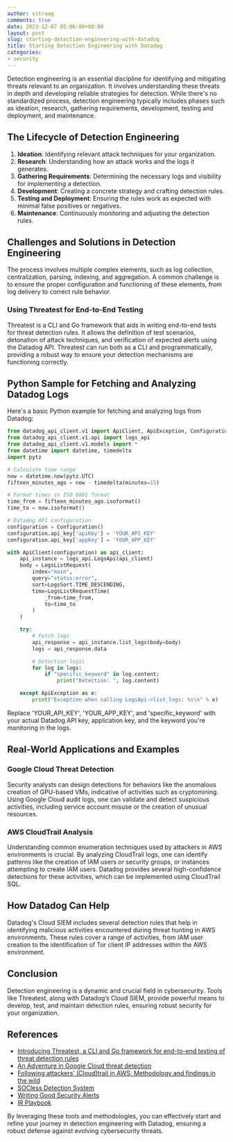 ```yaml
---
author: vitraag
comments: true
date: 2023-12-07 05:06:00+00:00
layout: post
slug: starting-detection-engineering-with-datadog
title: Starting Detection Engineering with Datadog
categories:
- security
---
```

Detection engineering is an essential discipline for identifying and mitigating threats relevant to an organization. It involves understanding these threats in depth and developing reliable strategies for detection. While there's no standardized process, detection engineering typically includes phases such as ideation, research, gathering requirements, development, testing and deployment, and maintenance.

## The Lifecycle of Detection Engineering

1. **Ideation**: Identifying relevant attack techniques for your organization.
2. **Research**: Understanding how an attack works and the logs it generates.
3. **Gathering Requirements**: Determining the necessary logs and visibility for implementing a detection.
4. **Development**: Creating a concrete strategy and crafting detection rules.
5. **Testing and Deployment**: Ensuring the rules work as expected with minimal false positives or negatives.
6. **Maintenance**: Continuously monitoring and adjusting the detection rules.

## Challenges and Solutions in Detection Engineering

The process involves multiple complex elements, such as log collection, centralization, parsing, indexing, and aggregation. A common challenge is to ensure the proper configuration and functioning of these elements, from log delivery to correct rule behavior.

### Using Threatest for End-to-End Testing

Threatest is a CLI and Go framework that aids in writing end-to-end tests for threat detection rules. It allows the definition of test scenarios, detonation of attack techniques, and verification of expected alerts using the Datadog API. Threatest can run both as a CLI and programmatically, providing a robust way to ensure your detection mechanisms are functioning correctly.

## Python Sample for Fetching and Analyzing Datadog Logs

Here's a basic Python example for fetching and analyzing logs from Datadog:

```python
from datadog_api_client.v1 import ApiClient, ApiException, Configuration
from datadog_api_client.v1.api import logs_api
from datadog_api_client.v1.models import *
from datetime import datetime, timedelta
import pytz

# Calculate time range
now = datetime.now(pytz.UTC)
fifteen_minutes_ago = now - timedelta(minutes=15)

# Format times in ISO 8601 format
time_from = fifteen_minutes_ago.isoformat()
time_to = now.isoformat()

# Datadog API configuration
configuration = Configuration()
configuration.api_key['apiKey'] = 'YOUR_API_KEY'
configuration.api_key['appKey'] = 'YOUR_APP_KEY'

with ApiClient(configuration) as api_client:
    api_instance = logs_api.LogsApi(api_client)
    body = LogsListRequest(
        index="main",
        query="status:error",
        sort=LogsSort.TIME_DESCENDING,
        time=LogsListRequestTime(
            _from=time_from,
            to=time_to
        )
    )

    try:
        # Fetch logs
        api_response = api_instance.list_logs(body=body)
        logs = api_response.data

        # Detection logic
        for log in logs:
            if "specific_keyword" in log.content:
                print("Detection: ", log.content)

    except ApiException as e:
        print("Exception when calling LogsApi->list_logs: %s\n" % e)
```

Replace 'YOUR_API_KEY', 'YOUR_APP_KEY', and 'specific_keyword' with your actual Datadog API key, application key, and the keyword you're monitoring in the logs.


## Real-World Applications and Examples

### Google Cloud Threat Detection

Security analysts can design detections for behaviors like the anomalous creation of GPU-based VMs, indicative of activities such as cryptomining. Using Google Cloud audit logs, one can validate and detect suspicious activities, including service account misuse or the creation of unusual resources.

### AWS CloudTrail Analysis

Understanding common enumeration techniques used by attackers in AWS environments is crucial. By analyzing CloudTrail logs, one can identify patterns like the creation of IAM users or security groups, or instances attempting to create IAM users. Datadog provides several high-confidence detections for these activities, which can be implemented using CloudTrail SQL.

## How Datadog Can Help

Datadog's Cloud SIEM includes several detection rules that help in identifying malicious activities encountered during threat hunting in AWS environments. These rules cover a range of activities, from IAM user creation to the identification of Tor client IP addresses within the AWS environment.

## Conclusion

Detection engineering is a dynamic and crucial field in cybersecurity. Tools like Threatest, along with Datadog’s Cloud SIEM, provide powerful means to develop, test, and maintain detection rules, ensuring robust security for your organization.

## References

- [Introducing Threatest, a CLI and Go framework for end-to-end testing of threat detection rules](https://securitylabs.datadoghq.com/articles/threatest-end-to-end-testing-threat-detection/)
- [An Adventure in Google Cloud threat detection](https://securitylabs.datadoghq.com/articles/google-cloud-threat-detection/)
- [Following attackers’ (Cloud)trail in AWS: Methodology and findings in the wild](https://securitylabs.datadoghq.com/articles/aws-cloudtrail)
- [SOCless Detection System](https://www.linkedin.com/pulse/socless-detection-team-netflix-alex-maestretti/)
- [Writing Good Security Alerts](https://summitroute.com/blog/2016/11/22/how_to_write_security_alerts/)
- [IR Playbook](https://magoo.medium.com/incident-response-writing-a-playbook-773e7920f171)

By leveraging these tools and methodologies, you can effectively start and refine your journey in detection engineering with Datadog, ensuring a robust defense against evolving cybersecurity threats.
